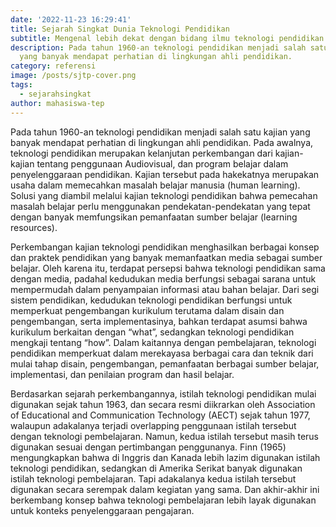```yaml
---
date: '2022-11-23 16:29:41'
title: Sejarah Singkat Dunia Teknologi Pendidikan
subtitle: Mengenal lebih dekat dengan bidang ilmu teknologi pendidikan
description: Pada tahun 1960-an teknologi pendidikan menjadi salah satu kajian
  yang banyak mendapat perhatian di lingkungan ahli pendidikan.
category: referensi
image: /posts/sjtp-cover.png
tags:
  - sejarahsingkat
author: mahasiswa-tep
---
```


Pada tahun 1960-an teknologi pendidikan menjadi salah satu kajian yang banyak mendapat perhatian di lingkungan ahli pendidikan. Pada awalnya, teknologi pendidikan merupakan kelanjutan perkembangan dari kajian-kajian tentang penggunaan Audiovisual, dan program belajar dalam penyelenggaraan pendidikan. Kajian tersebut pada hakekatnya merupakan usaha dalam memecahkan masalah belajar manusia (human learning). Solusi yang diambil melalui kajian teknologi pendidikan bahwa pemecahan masalah belajar perlu menggunakan pendekatan-pendekatan yang tepat dengan banyak memfungsikan pemanfaatan sumber belajar (learning resources).

Perkembangan kajian teknologi pendidikan menghasilkan berbagai konsep dan praktek pendidikan yang banyak memanfaatkan media sebagai sumber belajar. Oleh karena itu, terdapat persepsi bahwa teknologi pendidikan sama dengan media, padahal kedudukan media berfungsi sebagai sarana untuk mempermudah dalam penyampaian informasi atau bahan belajar. Dari segi sistem pendidikan, kedudukan teknologi pendidikan berfungsi untuk memperkuat pengembangan kurikulum terutama dalam disain dan pengembangan, serta implementasinya, bahkan terdapat asumsi bahwa kurikulum berkaitan dengan “what”, sedangkan teknologi pendidikan mengkaji tentang “how”. Dalam kaitannya dengan pembelajaran, teknologi pendidikan memperkuat dalam merekayasa berbagai cara dan teknik dari mulai tahap disain, pengembangan, pemanfaatan berbagai sumber belajar, implementasi, dan penilaian program dan hasil belajar.

Berdasarkan sejarah perkembangannya, istilah teknologi pendidikan mulai digunakan sejak tahun 1963, dan secara resmi diikrarkan oleh Association of Educational and Communication Technology (AECT) sejak tahun 1977, walaupun adakalanya terjadi overlapping penggunaan istilah tersebut dengan teknologi pembelajaran. Namun, kedua istilah tersebut masih terus digunakan sesuai dengan pertimbangan penggunanya. Finn (1965) mengungkapkan bahwa di Inggris dan Kanada lebih lazim digunakan istilah teknologi pendidikan, sedangkan di Amerika Serikat banyak digunakan istilah teknologi pembelajaran. Tapi adakalanya kedua istilah tersebut digunakan secara serempak dalam kegiatan yang sama. Dan akhir-akhir ini berkembang konsep bahwa teknologi pembelajaran lebih layak digunakan untuk konteks penyelenggaraan pengajaran.
